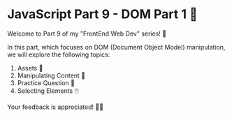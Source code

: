 # JavaScript Part 9 - DOM Part 1 🚀

Welcome to Part 9 of my "FrontEnd Web Dev" series! 🌟

In this part, which focuses on DOM (Document Object Model) manipulation, we will explore the following topics:

1. Assets 🎨
2. Manipulating Content 📝
3. Practice Question 💪
4. Selecting Elements 🖱️

Your feedback is appreciated! 🎊😊
